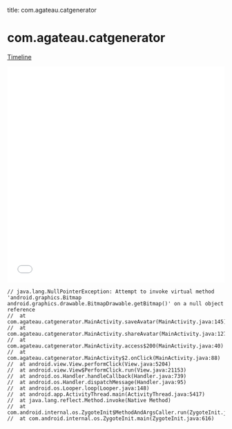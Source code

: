 title: com.agateau.catgenerator

# com.agateau.catgenerator

[Timeline](./vis-timeline.html)

<iframe src="./vis-timeline.html" width="100%" height="500px" style="border:none;"></iframe>

```
// java.lang.NullPointerException: Attempt to invoke virtual method 'android.graphics.Bitmap android.graphics.drawable.BitmapDrawable.getBitmap()' on a null object reference
// 	at com.agateau.catgenerator.MainActivity.saveAvatar(MainActivity.java:145)
// 	at com.agateau.catgenerator.MainActivity.shareAvatar(MainActivity.java:127)
// 	at com.agateau.catgenerator.MainActivity.access$200(MainActivity.java:40)
// 	at com.agateau.catgenerator.MainActivity$2.onClick(MainActivity.java:88)
// 	at android.view.View.performClick(View.java:5204)
// 	at android.view.View$PerformClick.run(View.java:21153)
// 	at android.os.Handler.handleCallback(Handler.java:739)
// 	at android.os.Handler.dispatchMessage(Handler.java:95)
// 	at android.os.Looper.loop(Looper.java:148)
// 	at android.app.ActivityThread.main(ActivityThread.java:5417)
// 	at java.lang.reflect.Method.invoke(Native Method)
// 	at com.android.internal.os.ZygoteInit$MethodAndArgsCaller.run(ZygoteInit.java:726)
// 	at com.android.internal.os.ZygoteInit.main(ZygoteInit.java:616)

```



